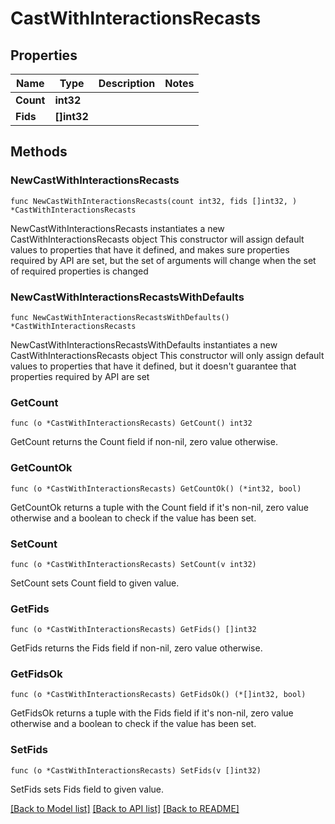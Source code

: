 # CastWithInteractionsRecasts

## Properties

Name | Type | Description | Notes
------------ | ------------- | ------------- | -------------
**Count** | **int32** |  | 
**Fids** | **[]int32** |  | 

## Methods

### NewCastWithInteractionsRecasts

`func NewCastWithInteractionsRecasts(count int32, fids []int32, ) *CastWithInteractionsRecasts`

NewCastWithInteractionsRecasts instantiates a new CastWithInteractionsRecasts object
This constructor will assign default values to properties that have it defined,
and makes sure properties required by API are set, but the set of arguments
will change when the set of required properties is changed

### NewCastWithInteractionsRecastsWithDefaults

`func NewCastWithInteractionsRecastsWithDefaults() *CastWithInteractionsRecasts`

NewCastWithInteractionsRecastsWithDefaults instantiates a new CastWithInteractionsRecasts object
This constructor will only assign default values to properties that have it defined,
but it doesn't guarantee that properties required by API are set

### GetCount

`func (o *CastWithInteractionsRecasts) GetCount() int32`

GetCount returns the Count field if non-nil, zero value otherwise.

### GetCountOk

`func (o *CastWithInteractionsRecasts) GetCountOk() (*int32, bool)`

GetCountOk returns a tuple with the Count field if it's non-nil, zero value otherwise
and a boolean to check if the value has been set.

### SetCount

`func (o *CastWithInteractionsRecasts) SetCount(v int32)`

SetCount sets Count field to given value.


### GetFids

`func (o *CastWithInteractionsRecasts) GetFids() []int32`

GetFids returns the Fids field if non-nil, zero value otherwise.

### GetFidsOk

`func (o *CastWithInteractionsRecasts) GetFidsOk() (*[]int32, bool)`

GetFidsOk returns a tuple with the Fids field if it's non-nil, zero value otherwise
and a boolean to check if the value has been set.

### SetFids

`func (o *CastWithInteractionsRecasts) SetFids(v []int32)`

SetFids sets Fids field to given value.



[[Back to Model list]](../README.md#documentation-for-models) [[Back to API list]](../README.md#documentation-for-api-endpoints) [[Back to README]](../README.md)


